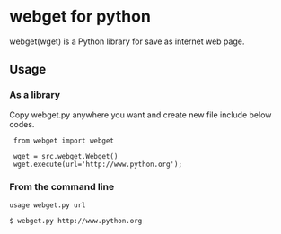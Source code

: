 # webget for python

webget(wget) is a Python library for save as internet web page.

## Usage

### As a library

Copy webget.py anywhere you want and create new file include below codes.

     from webget import webget
    
     wget = src.webget.Webget()
     wget.execute(url='http://www.python.org');  

### From the command line

    usage webget.py url

    $ webget.py http://www.python.org



